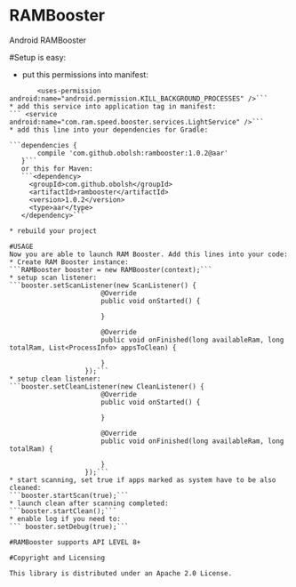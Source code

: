 # RAMBooster
Android RAMBooster

#Setup is easy:
* put this permissions into manifest:
```<uses-permission android:name="android.permission.GET_PACKAGE_SIZE" />
       <uses-permission android:name="android.permission.KILL_BACKGROUND_PROCESSES" />```
* add this service into application tag in manifest:
``` <service android:name="com.ram.speed.booster.services.LightService" />```
* add this line into your dependencies for Gradle:

```dependencies {
       compile 'com.github.obolsh:rambooster:1.0.2@aar'
   }```
   or this for Maven:
   ```<dependency>
     <groupId>com.github.obolsh</groupId>
     <artifactId>rambooster</artifactId>
     <version>1.0.2</version>
     <type>aar</type>
   </dependency>```

* rebuild your project

#USAGE
Now you are able to launch RAM Booster. Add this lines into your code:
* Create RAM Booster instance:
```RAMBooster booster = new RAMBooster(context);```
* setup scan listener:
```booster.setScanListener(new ScanListener() {
                       @Override
                       public void onStarted() {

                       }

                       @Override
                       public void onFinished(long availableRam, long totalRam, List<ProcessInfo> appsToClean) {

                       }
                   });```
* setup clean listener:
```booster.setCleanListener(new CleanListener() {
                       @Override
                       public void onStarted() {

                       }

                       @Override
                       public void onFinished(long availableRam, long totalRam) {

                       }
                   });```
* start scanning, set true if apps marked as system have to be also cleaned:
```booster.startScan(true);```
* launch clean after scanning completed:
```booster.startClean();```
* enable log if you need to:
``` booster.setDebug(true);```

#RAMBooster supports API LEVEL 8+

#Copyright and Licensing

This library is distributed under an Apache 2.0 License.

